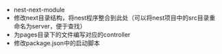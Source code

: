 - nest-next-module
- 修改next目录结构，将nest程序整合到此处（可以将nest项目中的src目录重命名为server，便于查找）
- 为pages目录下的文件编写对应的controller
- 修改package.json中的启动脚本 